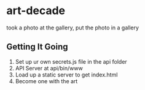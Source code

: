 # art-decade
took a photo at the gallery, put the photo in a gallery

## Getting It Going
1) Set up ur own secrets.js file in the api folder
2) API Server at api/bin/www
3) Load up a static server to get index.html
4) Become one with the art
